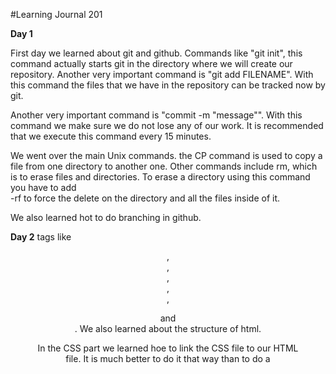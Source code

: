 #Learning Journal 201

**Day 1**

  First day we learned about git and github. Commands like "git init", this
command actually starts git in the directory where we will create our
repository. Another very important command is "git add FILENAME". With this
command the files that we have in the repository can be tracked now by git.

  Another very important command is "commit -m "message"". With this command we
make sure we do not lose any of our work. It is recommended that we execute
this command every 15 minutes.

  We went over the main Unix commands. the CP command is used to copy a file
from one directory to another one. Other commands include rm, which is to erase
files and directories. To erase a directory using this command you have to add \
-rf to force the delete on the directory and all the files inside of it.

  We also learned hot to do branching in github.

**Day 2**
tags like <Header>, <footer>, <nav>, <aside>, <section>, <figure> and <div>. We
also learned about the structure of html.

  In the CSS part we learned hoe to link the CSS file to our HTML file. It is
much better to do it that way than to do a <style> tag. We also learned how to
style web pages using CSS.

**Day 3**

  In this day we covered the box model in CSS. The web page is actually
mad out of elements all made out of boxes. Even if we see an element as a
circle, this element is actually a box. How to manipulate the hight and
width. We also covered the border, margin and padding.

  In the javascript part we covered decision making. This can be done by
 conditionals. One of this conditionals is the If...else statements. Here is an
  example of the if, else statement.

if (x = 0) {
  y = 3 * 9
}
else [
  y = 5 * 20
]

  We also covered loops. Loops keep repeating the same instructions until a
certain condition is met. For the loop we use the for command. Here is an
example of a loop.

for (i = 0; i < x; i++) {
  x = x + 1
}


  In another loop we have instruction performing until a condition changes. In
this loop instead of using the keyword for we use the keyword while. Here is an
example of this loop.

while (i = 0; i < x; i++) {
  x = x + 1
}
